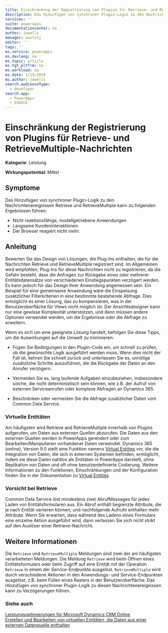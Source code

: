 ```yaml
---
title: Einschränkung der Registrierung von Plugins für Retrieve- und RetrieveMultiple-Nachrichten | MicrosoftDocs
description: Das Hinzufügen von synchroner Plugin-Logik zu den Nachrichtenereignissen Retrieve und RetrieveMultiple kann zu Verzögerungen führen.
services: ''
suite: powerapps
documentationcenter: na
author: jowells
manager: austinj
editor: ''
tags: ''
ms.service: powerapps
ms.devlang: na
ms.topic: article
ms.tgt_pltfrm: na
ms.workload: na
ms.date: 1/15/2019
ms.author: jowells
search.audienceType:
  - developer
search.app:
  - PowerApps
  - D365CE
---
```

# <a name="limit-the-registration-of-plug-ins-for-retrieve-and-retrievemultiple-messages"></a>Einschränkung der Registrierung von Plugins für Retrieve- und RetrieveMultiple-Nachrichten

**Kategorie**: Leistung

**Wirkungspotential**: Mittel

<a name='symptoms'></a>

## <a name="symptoms"></a>Symptome

Das Hinzufügen von synchroner Plugin-Logik zu den Nachrichtenereignissen Retrieve und RetrieveMultiple kann zu folgenden Ergebnissen führen:

- Nicht reaktionsfähige, modellgetriebene Anwendungen
- Langsame Kundeninteraktionen
- Der Browser reagiert nicht mehr.

<a name='guidance'></a>

## <a name="guidance"></a>Anleitung

Bewerten Sie das Design von Lösungen, die Plug-Ins enthalten, die für die Nachrichten Retrieve und RetrieveMultiple registriert sind.  Im Allgemeinen wird empfohlen, Plug-Ins für diese Nachrichten nicht zu registrieren, da die Gefahr besteht, dass die Anfragen zur Rückgabe eines oder mehrerer Entitätsdatensätze von verschiedenen Einstiegspunkten verzögert werden.  Es kann jedoch für das Design Ihrer Anwendung angemessen sein. Ein Beispiel für eine gemeinsame Anwendung wäre die Einspeisung zusätzlicher Filterkriterien in eine bestimmte bestehende Abfrage. Dies ermöglicht es einer Lösung, das zu kompensieren, was in der Benutzeroberfläche für Views nicht möglich ist.  Der Ansichtsdesigner kann nur eine gewisse Komplexität unterstützen, und dann müssen andere Optionen verwendet werden, um die Ergebnisse oder die Abfrage zu erweitern.

Wenn es sich um eine geeignete Lösung handelt, befolgen Sie diese Tipps, um die Auswirkungen auf die Umwelt zu minimieren:

- Fügen Sie Bedingungen in den Plugin-Code ein, um schnell zu prüfen, ob die gewünschte Logik ausgeführt werden muss. Wenn dies nicht der Fall ist, kehren Sie schnell zurück und unterlassen Sie es, unnötige zusätzliche Schritte auszuführen, die die Rückgabe der Daten an den Anrufer verzögern.

- Vermeiden Sie es, lang laufende Aufgaben einzubeziehen, insbesondere solche, die nicht deterministisch sein können, wie z.B. der Aufruf von externen Serviceanrufen oder komplexe Abfragen an Dynamics 365.

- Beschränken oder vermeiden Sie die Abfrage zusätzlicher Daten vom Common Data Service.

### <a name="virtual-entities"></a>Virtuelle Entitäten

Am häufigsten wird Retrieve and RetrieveMultiple innerhalb von Plugins aufgerufen, um Daten aus externen Quellen abzurufen. Die Daten aus den externen Quellen werden in PowerApps gerendert oder zum Bearbeiten/Manipulieren vorhandener Daten verwendet. Dynamics 365 (online), Version 9.0 stellt eine Funktion namens [Virtual Entities](/dynamics365/customer-engagement/developer/virtual-entities/get-started-ve) vor, die die Integration von Daten, die sich in externen Systemen befinden, ermöglicht, indem sie diese Daten nahtlos als Entitäten in PowerApps darstellt, ohne Replikation von Daten und oft ohne benutzerdefinierte Codierung. Weitere Informationen zu den Funktionen, Einschränkungen und der Konfiguration finden Sie in der Dokumentation zu [Virtual Entities](/dynamics365/customer-engagement/developer/virtual-entities/get-started-ve).

### <a name="retrieve-caution"></a>Vorsicht bei Retrieve

Common Data Service löst mindestens zwei AbrufMessages für jedes Laden von Entitätsformularen aus.  Ein Abruf enthält begrenzte Attribute, die je nach Entität variieren können, und nachfolgende Aufrufe enthalten mehr Attribute.  Wenn Sie erwarten, dass während des Ladens eines Formulars eine einzelne Aktion ausgeführt wird, dann verlassen Sie sich nicht strikt auf den Auslöser einer Retrieve-Nachricht.

<a name='additional'></a>

## <a name="additional-information"></a>Weitere Informationen

Die `Retrieve` und `RetrieveMultiple` Meldungen sind zwei der am häufigsten verarbeiteten Meldungen. Die Meldung `Retrieve` wird beim Öffnen eines Entitätsformulars oder beim Zugriff auf eine Entität mit der Operation `Retrieve` in einem der Service-Endpunkte ausgelöst. `RetrieveMultiple` wird durch verschiedene Aktionen in den Anwendungs- und Service-Endpunkten ausgelöst, z.B. beim Füllen eines Rasters in der Benutzeroberfläche.  Das Hinzufügen von synchroner Plugin-Logik zu diesen Nachrichtenereignissen kann zu Verzögerungen führen.

<a name='seealso'></a>

### <a name="see-also"></a>Siehe auch

[Leistungsoptimierungen für Microsoft Dynamics CRM Online](https://mbs.microsoft.com/customersource/northamerica/CRM/learning/documentation/user-guides/PerformanceOptimizationsCRMOnlineSuccess)<br />
[Erstellen und Bearbeiten von virtuellen Entitäten, die Daten aus einer externen Datenquelle enthalten](/powerapps/maker/common-data-service/create-edit-virtual-entities)<br />
